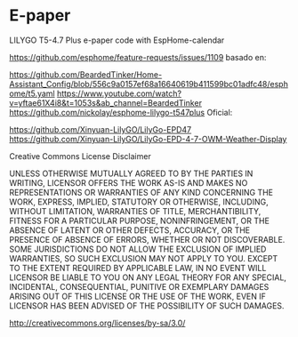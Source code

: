# E-paper
LILYGO T5-4.7 Plus e-paper code with EspHome-calendar

 https://github.com/esphome/feature-requests/issues/1109
basado en:

 https://github.com/BeardedTinker/Home-Assistant_Config/blob/556c9a0157ef68a16640619b411599bc01adfc48/esphome/t5.yaml
 https://www.youtube.com/watch?v=yftae61X4i8&t=1053s&ab_channel=BeardedTinker
 https://github.com/nickolay/esphome-lilygo-t547plus
Oficial:

 https://github.com/Xinyuan-LilyGO/LilyGo-EPD47
 https://github.com/Xinyuan-LilyGO/LilyGo-EPD-4-7-OWM-Weather-Display

 Creative Commons License Disclaimer

UNLESS OTHERWISE MUTUALLY AGREED TO BY THE PARTIES IN WRITING, LICENSOR OFFERS THE WORK AS-IS AND MAKES NO REPRESENTATIONS OR WARRANTIES OF ANY KIND CONCERNING THE WORK, EXPRESS, IMPLIED, STATUTORY OR OTHERWISE, INCLUDING, WITHOUT LIMITATION, WARRANTIES OF TITLE, MERCHANTIBILITY, FITNESS FOR A PARTICULAR PURPOSE, NONINFRINGEMENT, OR THE ABSENCE OF LATENT OR OTHER DEFECTS, ACCURACY, OR THE PRESENCE OF ABSENCE OF ERRORS, WHETHER OR NOT DISCOVERABLE. SOME JURISDICTIONS DO NOT ALLOW THE EXCLUSION OF IMPLIED WARRANTIES, SO SUCH EXCLUSION MAY NOT APPLY TO YOU. EXCEPT TO THE EXTENT REQUIRED BY APPLICABLE LAW, IN NO EVENT WILL LICENSOR BE LIABLE TO YOU ON ANY LEGAL THEORY FOR ANY SPECIAL, INCIDENTAL, CONSEQUENTIAL, PUNITIVE OR EXEMPLARY DAMAGES ARISING OUT OF THIS LICENSE OR THE USE OF THE WORK, EVEN IF LICENSOR HAS BEEN ADVISED OF THE POSSIBILITY OF SUCH DAMAGES.

http://creativecommons.org/licenses/by-sa/3.0/
